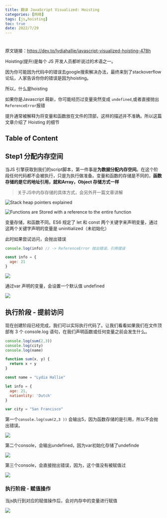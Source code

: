 ```yaml
---
title: 翻译 JavaScript Visualized: Hoisting
categories: [网络]
tags: [js,hoisting]
toc: true
date: 2022/7/29
---
```


# 

原文链接：https://dev.to/lydiahallie/javascript-visualized-hoisting-478h

Hoisting(提升)是每个 JS 开发人员都听说过的术语之一。

因为你可能因为代码中的错误去google搜索解决办法，最终来到了stackoverflow论坛，人家告诉你你的错误是因为hoisting。

所以，什么是hoisting

如果你是Javascript 萌新，你可能经历过变量突然变成 `undefined`,或者直接抛出 `ReferenceError`报错

提升通常被解释为将变量和函数放在文件的顶部，这样的描述并不准确。所以这篇文章介绍了 Hoisting 的细节



<!--more-->



## Table of Content



## Step1 分配内存空间

当JS 引擎获取到我们的script脚本，第一件事是**为数据分配内存空间**。在这个阶段任何代码都不会被执行，只是为执行做准备。变量和函数的存储是不同的，**函数存储的是它的地址引用，就和Array，Object 存储方式一样**

> 关于JS中内存存储的具体方式，会另外开一篇文章讲解

![Stack heap pointers explained](http://serial.limiaomiao.site:8089/public/uploads/stack-heap-pointers.png)

![Functions are Stored with a reference to the entire function](https://res.cloudinary.com/practicaldev/image/fetch/s--lLfiCbTX--/c_limit%2Cf_auto%2Cfl_progressive%2Cq_66%2Cw_880/https://devtolydiahallie.s3-us-west-1.amazonaws.com/gif7.gif)

变量存储，和函数不同。ES6 规定了 let 和 const 两个关键字来声明变量，通过这两个关键字声明的变量是 uninitialized（未初始化）

此时如果尝试访问，会抛出错误

```js
console.log(info) // -> ReferenceError 抛出错误，引用错误

const info = {
  age: 21
}
```

![](https://res.cloudinary.com/practicaldev/image/fetch/s--vRtKMspn--/c_limit%2Cf_auto%2Cfl_progressive%2Cq_66%2Cw_880/https://devtolydiahallie.s3-us-west-1.amazonaws.com/gif8.gif)

通过var 声明的变量，会设置一个默认值 undefined

![](https://res.cloudinary.com/practicaldev/image/fetch/s--zvlaEaAo--/c_limit%2Cf_auto%2Cfl_progressive%2Cq_66%2Cw_880/https://devtolydiahallie.s3-us-west-1.amazonaws.com/gif9.gif)

## 执行阶段 - 提前访问

现在创建阶段已经完成，我们可以实际执行代码了。让我们看看如果我们在文件顶部有 3 个 console.log 语句，在我们声明函数或任何变量之前会发生什么。

```js
console.log(sum(2,3))
console.log(city)
console.log(name)

function sum(x, y) {
  return x + y
}

const name = "Lydia Hallie"

let info = {
  age: 21,
  nationlity: 'Dutch'
}

var city = "San Francisco"
```

第一个`console.log(sum(2,3 ))` 会输出5，因为函数存储的是引用，所以不会抛出错误。

![](https://res.cloudinary.com/practicaldev/image/fetch/s--nk1taOke--/c_limit%2Cf_auto%2Cfl_progressive%2Cq_66%2Cw_880/https://devtolydiahallie.s3-us-west-1.amazonaws.com/gif16.gif)



第二个console，会输出undefined，因为var初始化存储了undefinde

![](https://res.cloudinary.com/practicaldev/image/fetch/s--2nai6XPr--/c_limit%2Cf_auto%2Cfl_progressive%2Cq_66%2Cw_880/https://devtolydiahallie.s3-us-west-1.amazonaws.com/gif17.gif)

第三个console，会直接抛出错误，因为，这个值没有被赋值过

![](https://res.cloudinary.com/practicaldev/image/fetch/s--VVPlWhGC--/c_limit%2Cf_auto%2Cfl_progressive%2Cq_66%2Cw_880/https://devtolydiahallie.s3-us-west-1.amazonaws.com/gif18.gif)

### 执行阶段 - 赋值操作

当js执行到对应的赋值操作后，会对内存中的变量进行赋值

![](https://res.cloudinary.com/practicaldev/image/fetch/s--LGEaCMkS--/c_limit%2Cf_auto%2Cfl_progressive%2Cq_66%2Cw_880/https://devtolydiahallie.s3-us-west-1.amazonaws.com/gif12.gif)

